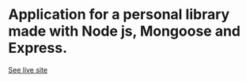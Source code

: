 # Application for a personal library made with Node js, Mongoose and Express.

[See live site](https://personal-library-crsj.onrender.com/)
